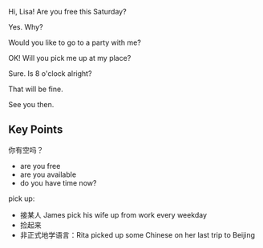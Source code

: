 Hi, Lisa! Are you free this Saturday?

Yes. Why?

Would you like to go to a party with me?

OK! Will you pick me up at my place?

Sure. Is 8 o'clock alright?

That will be fine.

See you then.

## Key Points
你有空吗？
- are you free
- are you available
- do you have time now?

pick up:
- 接某人 James pick his wife up from work every weekday
- 捡起来
- 非正式地学语言：Rita picked up some Chinese on her last trip to Beijing
